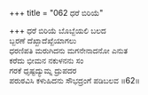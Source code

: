 +++
title = "062 ಧರೆ ಬಿರಿಯೆ"

+++
ಧರೆ ಬಿರಿಯೆ ಬೊಬ್ಬೆಯಲಿ ಬಲದ  
ಬ್ಬರಣೆ ದೆಖ್ಖಾದೆಖ್ಖೆಯಾಗಲು  
ಧರಣಿಪತಿ ಮರುಗಿದನು ಮಗನೇನಾದನೋ ಎನುತ  
ಕರೆದು ಭೀಮನ ನಕುಳನನು ಸಂ  
ಗರಕೆ ಧೃಷ್ಟದ್ಯುಮ್ನ ದ್ರುಪದರ  
ಪರುಠವಿಸಿ ಕಳುಹಿದನು ಸೌಭದ್ರಂಗೆ ಪಡಿಬಲವ     ॥62॥